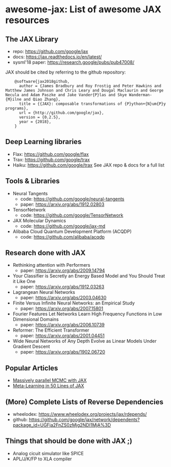 # awesome-jax: List of awesome JAX resources

## The JAX Library
- repo: https://github.com/google/jax
- docs: https://jax.readthedocs.io/en/latest/
- sysml'18 paper: https://research.google/pubs/pub47008/

JAX should be cited by referring to the github repository:
```
    @software{jax2018github,
      author = {James Bradbury and Roy Frostig and Peter Hawkins and Matthew James Johnson and Chris Leary and Dougal Maclaurin and George Necula and Adam Paszke and Jake Vander{P}las and Skye Wanderman-{M}ilne and Qiao Zhang},
      title = {{JAX}: composable transformations of {P}ython+{N}um{P}y programs},
      url = {http://github.com/google/jax},
      version = {0.2.5},
      year = {2018},
    }
```

## Deep Learning libraries 
- Flax: https://github.com/google/flax
- Trax: https://github.com/google/trax
- Haiku: https://github.com/google/trax
See JAX repo & docs for a full list

## Tools & Libraries

- Neural Tangents
  - code: https://github.com/google/neural-tangents
  - paper: https://arxiv.org/abs/1912.02803
- TensorNetwork
  - code: https://github.com/google/TensorNetwork
- JAX Molecular Dynamics
  - code: https://github.com/google/jax-md
- Alibaba Cloud Quantum Development Platform (ACQDP)
  - code: https://github.com/alibaba/acqdp

## Research done with JAX

- Rethinking attention with Performers
  - paper: https://arxiv.org/abs/2009.14794
- Your Classifier is Secretly an Energy Based Model and You Should Treat it Like One
  - paper: https://arxiv.org/abs/1912.03263
- Lagrangean Neural Networks
  - paper: https://arxiv.org/abs/2003.04630
- Finite Versus Infinite Neural Networks: an Empirical Study
  - paper: https://arxiv.org/abs/2007.15801
- Fourier Features Let Networks Learn High Frequency Functions in Low Dimensional Domains
  - paper: https://arxiv.org/abs/2006.10739
- Reformer: The Efficient Transformer
  - paper: https://arxiv.org/abs/2001.04451
- Wide Neural Networks of Any Depth Evolve as Linear Models Under Gradient Descent
  - paper: https://arxiv.org/abs/1902.06720

## Popular Articles

- [Massively parallel MCMC with JAX](https://rlouf.github.io/post/jax-random-walk-metropolis/)
- [Meta-Learning in 50 Lines of JAX](https://blog.evjang.com/2019/02/maml-jax.html)

## (More) Complete Lists of Reverse Dependencies

- wheelodex: https://www.wheelodex.org/projects/jax/rdepends/
- github: https://github.com/google/jax/network/dependents?package_id=UGFja2FnZS0zMjg2NDI1MjA%3D

## Things that should be done with JAX ;)

- Analog cicuit simulator like SPICE
- APL/J/K/FP to XLA compiler

